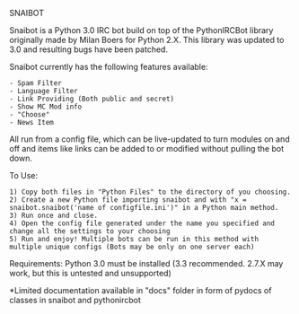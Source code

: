 SNAIBOT

Snaibot is a Python 3.0 IRC bot build on top of the PythonIRCBot library originally made by Milan Boers for Python 2.X. This library was updated to 3.0 and resulting bugs have been patched.

Snaibot currently has the following features available:

	- Spam Filter
	- Language Filter
	- Link Providing (Both public and secret)
	- Show MC Mod info
	- "Choose"
	- News Item
	
All run from a config file, which can be live-updated to turn modules on and off and items like links can be added to or modified without pulling the bot down.


To Use:

	1) Copy both files in "Python Files" to the directory of you choosing.
	2) Create a new Python file importing snaibot and with "x = snaibot.snaibot('name of configfile.ini')" in a Python main method.
	3) Run once and close.
	4) Open the config file generated under the name you specified and change all the settings to your choosing
	5) Run and enjoy! Multiple bots can be run in this method with multiple unique configs (Bots may be only on one server each)
	
	
Requirements:
	Python 3.0 must be installed (3.3 recommended. 2.7.X may work, but this is untested and unsupported)
	
	
*Limited documentation available in "docs" folder in form of pydocs of classes in snaibot and pythonircbot